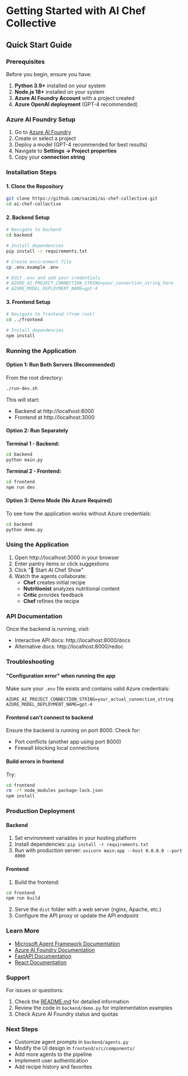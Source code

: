 # Getting Started with AI Chef Collective

## Quick Start Guide

### Prerequisites

Before you begin, ensure you have:

1. **Python 3.9+** installed on your system
2. **Node.js 18+** installed on your system
3. **Azure AI Foundry Account** with a project created
4. **Azure OpenAI deployment** (GPT-4 recommended)

### Azure AI Foundry Setup

1. Go to [Azure AI Foundry](https://ai.azure.com)
2. Create or select a project
3. Deploy a model (GPT-4 recommended for best results)
4. Navigate to **Settings → Project properties**
5. Copy your **connection string**

### Installation Steps

#### 1. Clone the Repository

```bash
git clone https://github.com/sazimi/ai-chef-collective.git
cd ai-chef-collective
```

#### 2. Backend Setup

```bash
# Navigate to backend
cd backend

# Install dependencies
pip install -r requirements.txt

# Create environment file
cp .env.example .env

# Edit .env and add your credentials
# AZURE_AI_PROJECT_CONNECTION_STRING=your_connection_string_here
# AZURE_MODEL_DEPLOYMENT_NAME=gpt-4
```

#### 3. Frontend Setup

```bash
# Navigate to frontend (from root)
cd ../frontend

# Install dependencies
npm install
```

### Running the Application

#### Option 1: Run Both Servers (Recommended)

From the root directory:

```bash
./run-dev.sh
```

This will start:
- Backend at http://localhost:8000
- Frontend at http://localhost:3000

#### Option 2: Run Separately

**Terminal 1 - Backend:**
```bash
cd backend
python main.py
```

**Terminal 2 - Frontend:**
```bash
cd frontend
npm run dev
```

#### Option 3: Demo Mode (No Azure Required)

To see how the application works without Azure credentials:

```bash
cd backend
python demo.py
```

### Using the Application

1. Open http://localhost:3000 in your browser
2. Enter pantry items or click suggestions
3. Click "🚀 Start AI Chef Show"
4. Watch the agents collaborate:
   - **Chef** creates initial recipe
   - **Nutritionist** analyzes nutritional content
   - **Critic** provides feedback
   - **Chef** refines the recipe

### API Documentation

Once the backend is running, visit:
- Interactive API docs: http://localhost:8000/docs
- Alternative docs: http://localhost:8000/redoc

### Troubleshooting

#### "Configuration error" when running the app

Make sure your `.env` file exists and contains valid Azure credentials:
```env
AZURE_AI_PROJECT_CONNECTION_STRING=your_actual_connection_string
AZURE_MODEL_DEPLOYMENT_NAME=gpt-4
```

#### Frontend can't connect to backend

Ensure the backend is running on port 8000. Check for:
- Port conflicts (another app using port 8000)
- Firewall blocking local connections

#### Build errors in frontend

Try:
```bash
cd frontend
rm -rf node_modules package-lock.json
npm install
```

### Production Deployment

#### Backend

1. Set environment variables in your hosting platform
2. Install dependencies: `pip install -r requirements.txt`
3. Run with production server: `uvicorn main:app --host 0.0.0.0 --port 8000`

#### Frontend

1. Build the frontend:
```bash
cd frontend
npm run build
```

2. Serve the `dist` folder with a web server (nginx, Apache, etc.)
3. Configure the API proxy or update the API endpoint

### Learn More

- [Microsoft Agent Framework Documentation](https://learn.microsoft.com/en-us/azure/ai-services/agents/)
- [Azure AI Foundry Documentation](https://learn.microsoft.com/en-us/azure/ai-studio/)
- [FastAPI Documentation](https://fastapi.tiangolo.com/)
- [React Documentation](https://react.dev/)

### Support

For issues or questions:
1. Check the [README.md](README.md) for detailed information
2. Review the code in `backend/demo.py` for implementation examples
3. Check Azure AI Foundry status and quotas

### Next Steps

- Customize agent prompts in `backend/agents.py`
- Modify the UI design in `frontend/src/components/`
- Add more agents to the pipeline
- Implement user authentication
- Add recipe history and favorites

